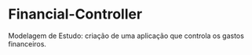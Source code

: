# Financial-Controller
Modelagem de Estudo: criação de uma aplicação que controla os gastos financeiros.
